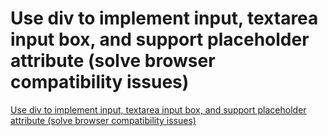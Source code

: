 # Use div to implement input, textarea input box, and support placeholder attribute (solve browser compatibility issues)
[Use div to implement input, textarea input box, and support placeholder attribute (solve browser compatibility issues)](https://aiwithcloud.com/2022/09/16/use_div_to_implement_input_textarea_input_box_and_support_placeholder_attribute_solve_browser_compatibility_issues/)